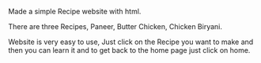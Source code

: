 Made a simple Recipe website with html.

There are three Recipes, Paneer, Butter Chicken, Chicken Biryani.

Website is very easy to use, Just click on the Recipe you want to make and then you can learn it and to get back to the home page just click on home.
